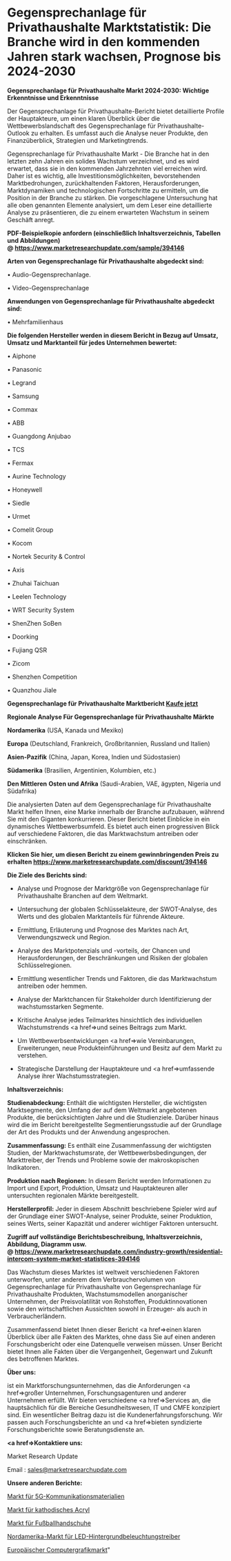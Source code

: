# Gegensprechanlage für Privathaushalte Marktstatistik: Die Branche wird in den kommenden Jahren stark wachsen, Prognose bis 2024-2030

<strong>Gegensprechanlage für Privathaushalte Markt 2024-2030: Wichtige Erkenntnisse und Erkenntnisse</strong>

Der Gegensprechanlage für Privathaushalte-Bericht bietet detaillierte Profile der Hauptakteure, um einen klaren Überblick über die Wettbewerbslandschaft des Gegensprechanlage für Privathaushalte-Outlook zu erhalten. Es umfasst auch die Analyse neuer Produkte, den Finanzüberblick, Strategien und Marketingtrends.

Gegensprechanlage für Privathaushalte Markt - Die Branche hat in den letzten zehn Jahren ein solides Wachstum verzeichnet, und es wird erwartet, dass sie in den kommenden Jahrzehnten viel erreichen wird. Daher ist es wichtig, alle Investitionsmöglichkeiten, bevorstehenden Marktbedrohungen, zurückhaltenden Faktoren, Herausforderungen, Marktdynamiken und technologischen Fortschritte zu ermitteln, um die Position in der Branche zu stärken. Die vorgeschlagene Untersuchung hat alle oben genannten Elemente analysiert, um dem Leser eine detaillierte Analyse zu präsentieren, die zu einem erwarteten Wachstum in seinem Geschäft anregt.

<strong><b>PDF-Beispielkopie anfordern (einschließlich Inhaltsverzeichnis, Tabellen und Abbildungen) @ </b></strong><strong><a href=https://www.marketresearchupdate.com/sample/394146><strong>https://www.marketresearchupdate.com/sample/394146</u></a></strong></strong>

<strong>Arten von Gegensprechanlage für Privathaushalte abgedeckt sind:</strong>

• Audio-Gegensprechanlage.

• Video-Gegensprechanlage

<strong>Anwendungen von Gegensprechanlage für Privathaushalte abgedeckt sind:</strong>

• Mehrfamilienhaus

<strong>Die folgenden Hersteller werden in diesem Bericht in Bezug auf Umsatz, Umsatz und Marktanteil für jedes Unternehmen bewertet:</strong>

• Aiphone

• Panasonic

• Legrand

• Samsung

• Commax

• ABB

• Guangdong Anjubao

• TCS

• Fermax

• Aurine Technology

• Honeywell

• Siedle

• Urmet

• Comelit Group

• Kocom

• Nortek Security & Control

• Axis

• Zhuhai Taichuan

• Leelen Technology

• WRT Security System

• ShenZhen SoBen

• Doorking

• Fujiang QSR

• Zicom

• Shenzhen Competition

• Quanzhou Jiale

<strong>Gegensprechanlage für Privathaushalte Marktbericht <a href=https://www.marketresearchupdate.com/buynow/394146>Kaufe jetzt</a></strong>

<strong>Regionale Analyse Für Gegensprechanlage für Privathaushalte Märkte</strong>

<strong>Nordamerika</strong> (USA, Kanada und Mexiko)

<strong>Europa</strong> (Deutschland, Frankreich, Großbritannien, Russland und Italien)

<strong>Asien-Pazifik</strong> (China, Japan, Korea, Indien und Südostasien)

<strong>Südamerika</strong> (Brasilien, Argentinien, Kolumbien, etc.)

<strong>Den Mittleren</strong> <strong>Osten und Afrika</strong> (Saudi-Arabien, VAE, ägypten, Nigeria und Südafrika)

Die analysierten Daten auf dem Gegensprechanlage für Privathaushalte Markt helfen Ihnen, eine Marke innerhalb der Branche aufzubauen, während Sie mit den Giganten konkurrieren. Dieser Bericht bietet Einblicke in ein dynamisches Wettbewerbsumfeld. Es bietet auch einen progressiven Blick auf verschiedene Faktoren, die das Marktwachstum antreiben oder einschränken.

<strong>Klicken Sie hier, um diesen Bericht zu einem gewinnbringenden Preis zu erhalten
</strong><strong><a href=https://www.marketresearchupdate.com/discount/394146>https://www.marketresearchupdate.com/discount/394146</b></u></strong></a>

<strong>Die Ziele des Berichts sind:</strong>

- Analyse und Prognose der Marktgröße von Gegensprechanlage für Privathaushalte Branchen auf dem Weltmarkt.

- Untersuchung der globalen Schlüsselakteure, der SWOT-Analyse, des Werts und des globalen Marktanteils für führende Akteure.

- Ermittlung, Erläuterung und Prognose des Marktes nach Art, Verwendungszweck und Region.

- Analyse des Marktpotenzials und -vorteils, der Chancen und Herausforderungen, der Beschränkungen und Risiken der globalen Schlüsselregionen.

- Ermittlung wesentlicher Trends und Faktoren, die das Marktwachstum antreiben oder hemmen.

- Analyse der Marktchancen für Stakeholder durch Identifizierung der wachstumsstarken Segmente.

- Kritische Analyse jedes Teilmarktes hinsichtlich des individuellen Wachstumstrends <a href=>und</a> seines Beitrags zum Markt.

- Um Wettbewerbsentwicklungen <a href=>wie</a> Vereinbarungen, Erweiterungen, neue Produkteinführungen und Besitz auf dem Markt zu verstehen.

- Strategische Darstellung der Hauptakteure und <a href=>umfas</a>sende Analyse ihrer Wachstumsstrategien.

<strong>Inhaltsverzeichnis:</strong>

<strong>Studienabdeckung:</strong> Enthält die wichtigsten Hersteller, die wichtigsten Marktsegmente, den Umfang der auf dem Weltmarkt angebotenen Produkte, die berücksichtigten Jahre und die Studienziele. Darüber hinaus wird die im Bericht bereitgestellte Segmentierungsstudie auf der Grundlage der Art des Produkts und der Anwendung angesprochen.

<strong>Zusammenfassung:</strong> Es enthält eine Zusammenfassung der wichtigsten Studien, der Marktwachstumsrate, der Wettbewerbsbedingungen, der Markttreiber, der Trends und Probleme sowie der makroskopischen Indikatoren.

<strong>Produktion nach Regionen:</strong> In diesem Bericht werden Informationen zu Import und Export, Produktion, Umsatz und Hauptakteuren aller untersuchten regionalen Märkte bereitgestellt.

<strong>Herstellerprofil:</strong> Jeder in diesem Abschnitt beschriebene Spieler wird auf der Grundlage einer SWOT-Analyse, seiner Produkte, seiner Produktion, seines Werts, seiner Kapazität und anderer wichtiger Faktoren untersucht.

<strong><b>Zugriff auf vollständige Berichtsbeschreibung, Inhaltsverzeichnis, Abbildung, Diagramm usw. @ </b></strong><strong><a href=https://www.marketresearchupdate.com/industry-growth/residential-intercom-system-market-statistices-394146>https://www.marketresearchupdate.com/industry-growth/residential-intercom-system-market-statistices-394146</a></strong>

Das Wachstum dieses Marktes ist weltweit verschiedenen Faktoren unterworfen, unter anderem dem Verbrauchervolumen von Gegensprechanlage für Privathaushalte von Gegensprechanlage für Privathaushalte Produkten, Wachstumsmodellen anorganischer Unternehmen, der Preisvolatilität von Rohstoffen, Produktinnovationen sowie den wirtschaftlichen Aussichten sowohl in Erzeuger- als auch in Verbraucherländern.

Zusammenfassend bietet Ihnen dieser Bericht <a href=>einen</a> klaren Überblick über alle Fakten des Marktes, ohne dass Sie auf einen anderen Forschungsbericht oder eine Datenquelle verweisen müssen. Unser Bericht bietet Ihnen alle Fakten über die Vergangenheit, Gegenwart und Zukunft des betroffenen Marktes.

<strong>Über uns:</strong>

 ist ein Marktforschungsunternehmen, das die Anforderungen <a href=>großer</a> Unternehmen, Forschungsagenturen und anderer Unternehmen erfüllt. Wir bieten verschiedene <a href=>Services</a> an, die hauptsächlich für die Bereiche Gesundheitswesen, IT und CMFE konzipiert sind. Ein wesentlicher Beitrag dazu ist die Kundenerfahrungsforschung. Wir passen auch Forschungsberichte an und <a href=>bieten</a> syndizierte Forschungsberichte sowie Beratungsdienste an.

<strong><a href=>Kontaktiere uns:</a></strong>

Market Research Update

Email : sales@marketresearchupdate.com

<strong>Unsere anderen Berichte:</strong>

<a href=https://www.linkedin.com/pulse/5g-communication-materials-market-has-huge-demand>Markt für 5G-Kommunikationsmaterialien</a>

<a href=https://www.linkedin.com/pulse/cathodic-acrylic-market-sizing-up-anticipating>Markt für kathodisches Acryl</a>

<a href=https://www.linkedin.com/pulse/football-gloves-market-size-emerging-trends>Markt für Fußballhandschuhe</a>

<a href=https://www.linkedin.com/pulse/north-america-led-backlight-driver-market-2023>Nordamerika-Markt für LED-Hintergrundbeleuchtungstreiber</a>

<a href=https://www.linkedin.com/pulse/europe-computer-graphics-market-2023-2030-explained>Europäischer Computergrafikmarkt</a>"
